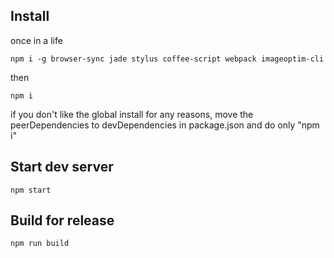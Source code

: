 ## Install

once in a life

	npm i -g browser-sync jade stylus coffee-script webpack imageoptim-cli

then

	npm i

if you don't like the global install for any reasons, move the peerDependencies to devDependencies in package.json and do only "npm i"

## Start dev server
	npm start

## Build for release
	npm run build
